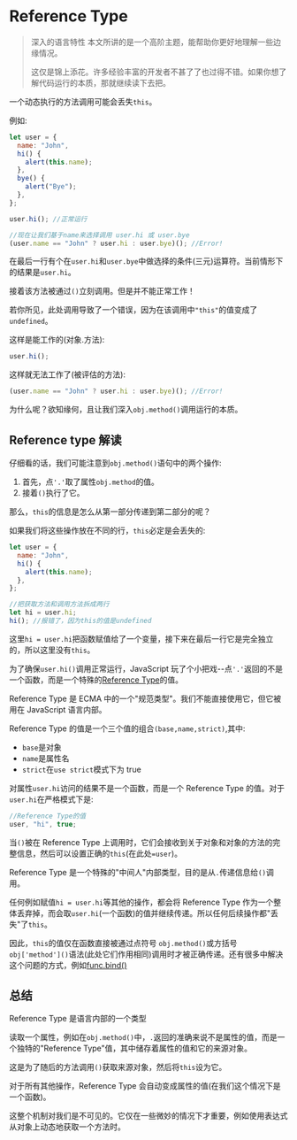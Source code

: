 # Reference Type

> 深入的语言特性
> 本文所讲的是一个高阶主题，能帮助你更好地理解一些边缘情况。
>
> 这仅是锦上添花。许多经验丰富的开发者不甚了了也过得不错。如果你想了解代码运行的本质，那就继续读下去把。

一个动态执行的方法调用可能会丢失`this`。

例如:

```js
let user = {
  name: "John",
  hi() {
    alert(this.name);
  },
  bye() {
    alert("Bye");
  },
};

user.hi(); //正常运行

//现在让我们基于name来选择调用 user.hi 或 user.bye
(user.name == "John" ? user.hi : user.bye)(); //Error!
```

在最后一行有个在`user.hi`和`user.bye`中做选择的条件(三元)运算符。当前情形下的结果是`user.hi`。

接着该方法被通过`()`立刻调用。但是并不能正常工作！

若你所见，此处调用导致了一个错误，因为在该调用中`"this"`的值变成了`undefined`。

这样是能工作的(对象.方法):

```js
user.hi();
```

这样就无法工作了(被评估的方法):

```js
(user.name == "John" ? user.hi : user.bye)(); //Error!
```

为什么呢？欲知缘何，且让我们深入`obj.method()`调用运行的本质。

## Reference type 解读

仔细看的话，我们可能注意到`obj.method()`语句中的两个操作:

1. 首先，点`'.'`取了属性`obj.method`的值。
2. 接着`()`执行了它。

那么，`this`的信息是怎么从第一部分传递到第二部分的呢？

如果我们将这些操作放在不同的行，`this`必定是会丢失的:

```js
let user = {
  name: "John",
  hi() {
    alert(this.name);
  },
};

//把获取方法和调用方法拆成两行
let hi = user.hi;
hi(); //报错了，因为this的值是undefined
```

这里`hi = user.hi`把函数赋值给了一个变量，接下来在最后一行它是完全独立的，所以这里没有`this`。

为了确保`user.hi()`调用正常运行，JavaScript 玩了个小把戏--点`'.'`返回的不是一个函数，而是一个特殊的[Reference Type](https://tc39.github.io/ecma262/#sec-reference-specification-type)的值。

Reference Type 是 ECMA 中的一个"规范类型"。我们不能直接使用它，但它被用在 JavaScript 语言内部。

Reference Type 的值是一个三个值的组合`(base,name,strict)`,其中:

- `base`是对象
- `name`是属性名
- `strict`在`use strict`模式下为 true

对属性`user.hi`访问的结果不是一个函数，而是一个 Reference Type 的值。对于`user.hi`在严格模式下是:

```js
//Reference Type的值
user, "hi", true;
```

当`()`被在 Reference Type 上调用时，它们会接收到关于对象和对象的方法的完整信息，然后可以设置正确的`this`(在此处`=user`)。

Reference Type 是一个特殊的"中间人"内部类型，目的是从`.`传递信息给`()`调用。

任何例如赋值`hi = user.hi`等其他的操作，都会将 Reference Type 作为一个整体丢弃掉，而会取`user.hi`(一个函数)的值并继续传递。所以任何后续操作都"丢失"了`this`。

因此，`this`的值仅在函数直接被通过点符号
`obj.method()`或方括号`obj['method']()`语法(此处它们作用相同)调用时才被正确传递。还有很多中解决这个问题的方式，例如[func.bind()](https://zh.javascript.info/bind#solution-2-bind)

## 总结

Reference Type 是语言内部的一个类型

读取一个属性，例如在`obj.method()`中，`.`返回的准确来说不是属性的值，而是一个独特的"Reference Type"值，其中储存着属性的值和它的来源对象。

这是为了随后的方法调用`()`获取来源对象，然后将`this`设为它。

对于所有其他操作，Reference Type 会自动变成属性的值(在我们这个情况下是一个函数)。

这整个机制对我们是不可见的。它仅在一些微妙的情况下才重要，例如使用表达式从对象上动态地获取一个方法时。
